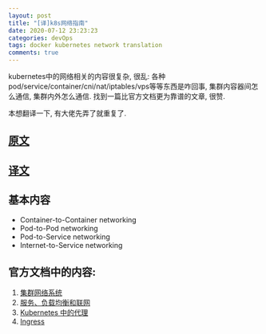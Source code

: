 ```yaml
---
layout: post
title: "[译]k8s网络指南"
date: 2020-07-12 23:23:23
categories: devOps
tags: docker kubernetes network translation
comments: true
---
```


kubernetes中的网络相关的内容很复杂, 很乱: 各种pod/service/container/cni/nat/iptables/vps等等东西是咋回事, 集群内容器间怎么通信, 集群内外怎么通信. 找到一篇比官方文档更为靠谱的文章, 很赞. 

本想翻译一下, 有大佬先弄了就重复了.


## [原文](https://sookocheff.com/post/kubernetes/understanding-kubernetes-networking-model/#container-to-container)

## [译文](https://vflong.github.io/sre/k8s/2020/02/29/understanding-kubernetes-networking-model.html)

## 基本内容
- Container-to-Container networking
- Pod-to-Pod networking
- Pod-to-Service networking
- Internet-to-Service networking

## 官方文档中的内容:
1. [集群网络系统](https://kubernetes.io/zh/docs/concepts/cluster-administration/networking/)
2. [服务、负载均衡和联网](https://kubernetes.io/zh/docs/concepts/services-networking/)
3. [Kubernetes 中的代理](https://kubernetes.io/zh/docs/concepts/cluster-administration/proxies/)
4. [Ingress](https://kubernetes.io/zh/docs/concepts/services-networking/ingress/)
